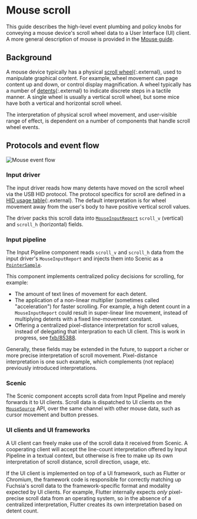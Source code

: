 # Mouse scroll

This guide describes the high-level event plumbing and policy knobs for
conveying a mouse device's scroll wheel data to a User Interface (UI) client. A
more general description of mouse is provided in the
[Mouse guide](/concepts/ui/input/mouse.md).

## Background

A mouse device typically has a physical
[scroll wheel](https://en.wikipedia.org/wiki/Scroll_wheel){:.external}, used to manipulate
graphical content. For example, wheel movement can page content up and down, or
control display magnification. A wheel typically has a number of
[detents](https://en.wikipedia.org/wiki/Detent){:.external} to indicate discrete steps in a
tactile manner. A single wheel is usually a vertical scroll wheel, but some mice
have both a vertical and horizontal scroll wheel.

The interpretation of physical scroll wheel movement, and user-visible range of
effect, is dependent on a number of components that handle scroll wheel events.

## Protocols and event flow

![Mouse event flow](images/mouse-event-flow.png)

### Input driver

The input driver reads how many detents have moved on the scroll wheel via the
USB HID protocol. The protocol specifics for scroll are defined in a
[HID usage table](https://www.usb.org/hid){:.external}. The default interpretation is for
wheel movement away from the user's body to have positive vertical scroll
values.

The driver packs this scroll data into
[`MouseInputReport`](https://fuchsia.dev/reference/fidl/fuchsia.input.report#MouseInputReport)
`scroll_v` (vertical) and `scroll_h` (horizontal) fields.

### Input pipeline

The Input Pipeline component reads `scroll_v` and `scroll_h` data from the input
driver's `MouseInputReport` and injects them into Scenic as a
[`PointerSample`](https://fuchsia.dev/reference/fidl/fuchsia.ui.pointerinjector#PointerSample).

This component implements centralized policy decisions for scrolling, for
example:

*   The amount of text lines of movement for each detent.
*   The application of a non-linear multiplier (sometimes called "acceleration")
    for faster scrolling. For example, a high detent count in a
    `MouseInputReport` could result in super-linear line movement, instead of
    multiplying detents with a fixed line-movement constant.
*   Offering a centralized pixel-distance interpretation for scroll values,
    instead of delegating that interpration to each UI client. This is work in
    progress, see [fxb/85388](https://fxbug.dev/85388).

Generally, these fields may be extended in the future, to support a richer or
more precise interpretation of scroll movement. Pixel-distance interpretation is
one such example, which complements (not replace) previously introduced
interpretations.

### Scenic

The Scenic component accepts scroll data from Input Pipeline and merely forwards
it to UI clients. Scroll data is dispatched to UI clients on the
[`MouseSource`](https://fuchsia.dev/reference/fidl/fuchsia.ui.pointer#MouseSource)
API, over the same channel with other mouse data, such as cursor movement and
button presses.

### UI clients and UI frameworks

A UI client can freely make use of the scroll data it received from Scenic. A
cooperating client will accept the line-count interpretation offered by Input
Pipeline in a textual context, but otherwise is free to make up its own
interpretation of scroll distance, scroll direction, usage, etc.

If the UI client is implemented on top of a UI framework, such as Flutter or
Chromium, the framework code is responsible for correctly matching up Fuchsia's
scroll data to the framework-specific format and modality expected by UI
clients. For example, Flutter internally expects *only* pixel-precise scroll
data from an operating system, so in the absence of a centralized
interpretation, Flutter creates its own interpretation based on detent count.
